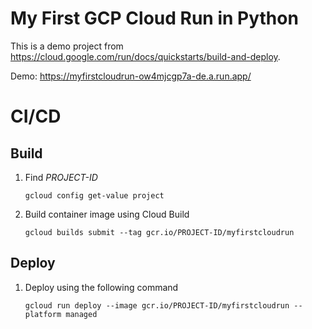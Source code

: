 # My First GCP Cloud Run in Python
This is a demo project from https://cloud.google.com/run/docs/quickstarts/build-and-deploy.

Demo: https://myfirstcloudrun-ow4mjcgp7a-de.a.run.app/

# CI/CD
## Build
1. Find _PROJECT-ID_
    ```
    gcloud config get-value project
    ```

2. Build container image using Cloud Build 
    ```
    gcloud builds submit --tag gcr.io/PROJECT-ID/myfirstcloudrun
    ```

## Deploy
1. Deploy using the following command 
    ```
    gcloud run deploy --image gcr.io/PROJECT-ID/myfirstcloudrun --platform managed
    ```
